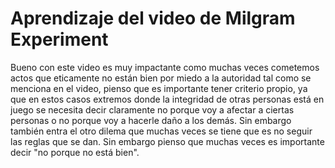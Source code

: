 # Aprendizaje del video de Milgram Experiment

Bueno con este video es muy impactante como muchas veces cometemos actos que eticamente no están bien por miedo a la autoridad tal como se menciona en el video, pienso que es importante tener criterio propio, ya que en estos casos extremos donde la integridad de otras personas está en juego se necesita decir claramente no porque voy a afectar a ciertas personas o no porque voy a hacerle daño a los demás. Sin embargo también entra el otro dilema que muchas veces se tiene que es no seguir las reglas que se dan. Sin embargo pienso que muchas veces es importante decir "no porque no está bien".
